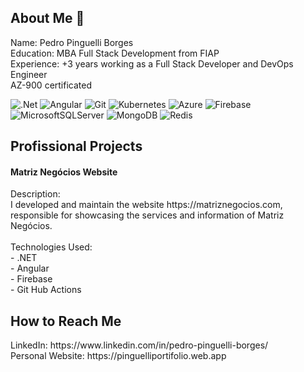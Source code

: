 <h2>About Me 👋</h2>
Name: Pedro Pinguelli Borges <br>
Education: MBA Full Stack Development from FIAP <br>
Experience: +3 years working as a Full Stack Developer and DevOps Engineer <br> 
AZ-900 certificated

<br>

![.Net](https://img.shields.io/badge/.NET-5C2D91?style=for-the-badge&logo=.net&logoColor=white)
![Angular](https://img.shields.io/badge/angular-%23DD0031.svg?style=for-the-badge&logo=angular&logoColor=white)
![Git](https://img.shields.io/badge/git-%23F05033.svg?style=for-the-badge&logo=git&logoColor=white)
![Kubernetes](https://img.shields.io/badge/kubernetes-%23326ce5.svg?style=for-the-badge&logo=kubernetes&logoColor=white)
![Azure](https://img.shields.io/badge/azure-%230072C6.svg?style=for-the-badge&logo=microsoftazure&logoColor=white)
	![Firebase](https://img.shields.io/badge/firebase-%23039BE5.svg?style=for-the-badge&logo=firebase)
 ![MicrosoftSQLServer](https://img.shields.io/badge/Microsoft%20SQL%20Server-CC2927?style=for-the-badge&logo=microsoft%20sql%20server&logoColor=white)
 ![MongoDB](https://img.shields.io/badge/MongoDB-%234ea94b.svg?style=for-the-badge&logo=mongodb&logoColor=white)
 ![Redis](https://img.shields.io/badge/redis-%23DD0031.svg?style=for-the-badge&logo=redis&logoColor=white)


 <h2>Profissional Projects</h2>
<h4>Matriz Negócios Website</h4>
 Description: <br>
I developed and maintain the website https://matriznegocios.com,  responsible for showcasing the services and information of Matriz Negócios. <br>
<br>
 Technologies Used:  <br>
- .NET<br>
- Angular<br>
- Firebase<br>
- Git Hub Actions<br>
  
 <h2> How to Reach Me </h2>
LinkedIn: https://www.linkedin.com/in/pedro-pinguelli-borges/ <br>
Personal Website: https://pinguelliportifolio.web.app <br>

  

